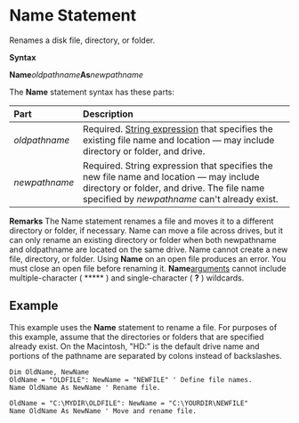 
# Name Statement

Renames a disk file, directory, or folder.

 **Syntax**

 **Name**_oldpathname_**As**_newpathname_

The  **Name** statement syntax has these parts:


|**Part**|**Description**|
|:-----|:-----|
| _oldpathname_|Required. [String expression](b8bdf64f-5920-1ae9-16d0-b26d09524a30.md) that specifies the existing file name and location — may include directory or folder, and drive.|
| _newpathname_|Required. String expression that specifies the new file name and location — may include directory or folder, and drive. The file name specified by  _newpathname_ can't already exist.|
 **Remarks**
The Name statement renames a file and moves it to a different directory or folder, if necessary. Name can move a file across drives, but it can only rename an existing directory or folder when both newpathname and oldpathname are located on the same drive. Name cannot create a new file, directory, or folder.
Using  **Name** on an open file produces an error. You must close an open file before renaming it. **Name**[arguments](b8bdf64f-5920-1ae9-16d0-b26d09524a30.md) cannot include multiple-character ( ***** ) and single-character ( **?** ) wildcards.

## Example

This example uses the  **Name** statement to rename a file. For purposes of this example, assume that the directories or folders that are specified already exist. On the Macintosh, "HD:" is the default drive name and portions of the pathname are separated by colons instead of backslashes.


```
Dim OldName, NewName 
OldName = "OLDFILE": NewName = "NEWFILE" ' Define file names. 
Name OldName As NewName ' Rename file. 
 
OldName = "C:\MYDIR\OLDFILE": NewName = "C:\YOURDIR\NEWFILE" 
Name OldName As NewName ' Move and rename file. 

```


